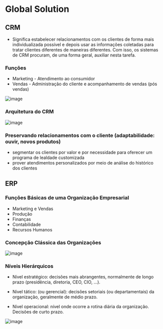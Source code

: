 # Global Solution

## CRM

- Significa estabelecer relacionamentos com os clientes de forma mais individualizada possível e depois usar as informações coletadas para tratar clientes diferentes de maneiras diferentes. Com isso, os sistemas de CRM procuram, de uma forma geral, auxiliar nesta tarefa.

### Funções

- Marketing - Atendimento ao consumidor
- Vendas - Administração do cliente e acompanhamento de vendas (pós vendas)

![image](https://user-images.githubusercontent.com/62342894/199617980-fd5373d5-e98b-41cc-863f-7b5b160fefe7.png)


### Arquitetura do CRM

![image](https://user-images.githubusercontent.com/62342894/199618417-758afdf9-35ea-4a9c-8590-5afe2db78b59.png)

### Preservando relacionamentos com o cliente (adaptabilidade: ouvir, novos produtos)

- segmentar os clientes por valor e por necessidade para oferecer um programa de lealdade customizada
- prover atendimentos personalizados por meio de análise do histórico dos clientes


## ERP

### Funções Básicas de uma Organização Empresarial

- Marketing e Vendas
- Produção
- Finanças
- Contabilidade
- Recursos Humanos

### Concepção Clássica das Organizações

![image](https://user-images.githubusercontent.com/62342894/199619845-59e7f7ce-88ec-4ef4-8b75-5d02c4e32b26.png)


### Níveis Hierárquicos

- Nível estratégico: decisões mais abrangentes, normalmente de longo prazo (presidência, diretoria, CEO, CIO, ...).

- Nível tático: (ou gerencial): decisões setoriais (ou departamentais) da organização, geralmente de médio prazo.

- Nível operacional: nível onde ocorre a rotina diária da organização. Decisões de curto prazo.

![image](https://user-images.githubusercontent.com/62342894/199620011-cebc30e0-fe63-499e-920e-4263565e859b.png)




